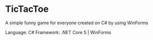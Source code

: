 # TicTacToe
A simple funny game for everyone created on C# by using WinForms

Language: C#
Framework: .NET Core 5 | WinForms
